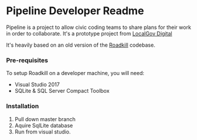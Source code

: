 # Pipeline Developer Readme

Pipeline is a project to allow civic coding teams to share plans for their work in order to collaborate. It's a prototype project from [LocalGov Digital](http://www.localgovdigital.info/)

It's heavily based on an old version of the [Roadkill](http://www.roadkillwiki.net/) codebase.

### Pre-requisites

To setup Roadkill on a developer machine, you will need:

* Visual Studio 2017
* SQLite & SQL Server Compact Toolbox 

### Installation

1. Pull down master branch
2. Aquire SqlLite database
3. Run from visual studio.
